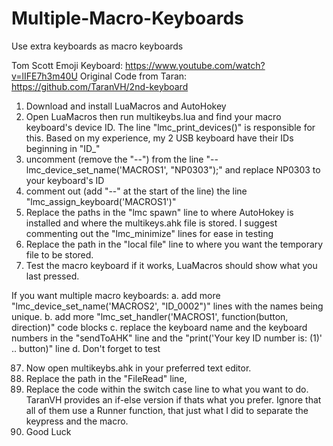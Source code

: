 # Multiple-Macro-Keyboards
Use extra keyboards as macro keyboards

Tom Scott Emoji Keyboard: https://www.youtube.com/watch?v=lIFE7h3m40U
Original Code from Taran: https://github.com/TaranVH/2nd-keyboard

1. Download and install LuaMacros and AutoHokey
2. Open LuaMacros then run multikeybs.lua and find your macro keyboard's device ID. The line "lmc_print_devices()" is responsible for this. Based on my experience, my 2 USB keyboard have their IDs beginning in "ID_"
3. uncomment (remove the "--") from the line "--lmc_device_set_name('MACROS1', "NP0303");" and replace NP0303 to your keyboard's ID
4. comment out (add "--" at the start of the line) the line "lmc_assign_keyboard('MACROS1')"
5. Replace the paths in the "lmc spawn" line to where AutoHokey is installed and where the multikeys.ahk file is stored. I suggest commenting out the "lmc_minimize" lines for ease in testing
6. Replace the path in the "local file" line to where you want the temporary file to be stored. 
7. Test the macro keyboard if it works, LuaMacros should show what you last pressed.

If you want multiple macro keyboards:
  a. add more "lmc_device_set_name('MACROS2', "ID_0002")" lines with the names being unique. 
  b. add more "lmc_set_handler('MACROS1', function(button, direction)" code blocks
  c. replace the keyboard name and the keyboard numbers in the "sendToAHK" line and the "print('Your key ID number is:   (1)' .. button)" line
  d. Don't forget to test


87. Now open multikeybs.ahk in your preferred text editor.
9. Replace the path in the "FileRead" line,
10. Replace the code within the switch case line to what you want to do. TaranVH provides an if-else version if thats what you prefer. Ignore that all of them use a Runner function, that just what I did to separate the keypress and the macro.
11. Good Luck
